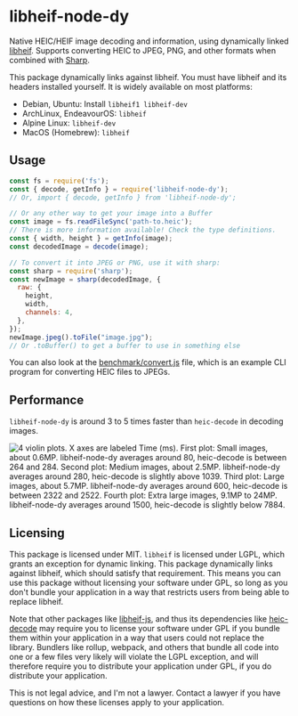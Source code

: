 # libheif-node-dy

Native HEIC/HEIF image decoding and information, using dynamically linked [libheif](https://github.com/strukturag/libheif). Supports converting HEIC to JPEG, PNG, and other formats when combined with [Sharp](https://sharp.pixelplumbing.com/).

This package dynamically links against libheif. You must have libheif and its
headers installed yourself. It is widely available on most platforms:

- Debian, Ubuntu: Install `libheif1 libheif-dev`
- ArchLinux, EndeavourOS: `libheif`
- Alpine Linux: `libheif-dev`
- MacOS (Homebrew): `libheif`

## Usage

```js
const fs = require('fs');
const { decode, getInfo } = require('libheif-node-dy');
// Or, import { decode, getInfo } from 'libheif-node-dy';

// Or any other way to get your image into a Buffer
const image = fs.readFileSync('path-to.heic');
// There is more information available! Check the type definitions.
const { width, height } = getInfo(image);
const decodedImage = decode(image);

// To convert it into JPEG or PNG, use it with sharp:
const sharp = require('sharp');
const newImage = sharp(decodedImage, {
  raw: {
    height,
    width,
    channels: 4,
  },
});
newImage.jpeg().toFile("image.jpg");
// Or .toBuffer() to get a buffer to use in something else
```

You can also look at the [benchmark/convert.js](benchmark/convert.js) file,
which is an example CLI program for converting HEIC files to JPEGs.

## Performance

`libheif-node-dy` is around 3 to 5 times faster than `heic-decode` in decoding images.

![4 violin plots. X axes are labeled Time (ms). First plot: Small images, about 0.6MP. libheif-node-dy averages around 80, heic-decode is between 264 and 284. Second plot: Medium images, about 2.5MP. libheif-node-dy averages around 280, heic-decode is slightly above 1039. Third plot: Large images, about 5.7MP. libheif-node-dy averages around 600, heic-decode is between 2322 and 2522. Fourth plot: Extra large images, 9.1MP to 24MP. libheif-node-dy averages around 1500, heic-decode is slightly below 7884.](https://github.com/SeriousBug/libheif-node-dy/raw/main/benchmark/results.png)

## Licensing

This package is licensed under MIT. `libheif` is licensed under LGPL, which
grants an exception for dynamic linking. This package dynamically links against
libheif, which should satisfy that requirement. This means you can use this
package without licensing your software under GPL, so long as you don't bundle
your application in a way that restricts users from being able to replace
libheif.

Note that other packages like
[libheif-js](https://www.npmjs.com/package/libheif-js), and thus its
dependencies like [heic-decode](https://www.npmjs.com/package/heic-decode) may
require you to license your software under GPL if you bundle them within your
application in a way that users could not replace the library.
Bundlers like rollup, webpack, and others that bundle all code into one or a few
files very likely will violate the LGPL exception, and will therefore require
you to distribute your application under GPL, if you do distribute your
application.

This is not legal advice, and I'm not a lawyer. Contact a lawyer if you have
questions on how these licenses apply to your application.